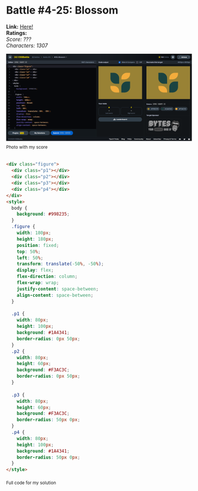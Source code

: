 # Battle #4-25: Blossom

**Link:** [Here!](https://cssbattle.dev/play/25)
<br>
**Ratings:**
<br>
*Score: ???*
<br>
*Characters: 1307*

![25-blossom](/battles/4/25-blossom/25-blossom-solution.png)
<sub>Photo with my score</sub>
<br>
<br>

```html
<div class="figure">
  <div class="p1"></div>
  <div class="p2"></div>
  <div class="p3"></div>
  <div class="p4"></div>
</div>
<style>
  body {
    background: #998235;
  }
  .figure {
    width: 180px;
    height: 180px;
    position: fixed;
    top: 50%;
    left: 50%;
    transform: translate(-50%, -50%);
    display: flex;
    flex-direction: column;
    flex-wrap: wrap;
    justify-content: space-between;
    align-content: space-between;
  }

  .p1 {
    width: 80px;
    height: 100px;
    background: #1A4341;
    border-radius: 0px 50px;
  }
  .p2 {
    width: 80px;
    height: 60px;
    background: #F3AC3C;
    border-radius: 0px 50px;
  }

  .p3 {
    width: 80px;
    height: 60px;
    background: #F3AC3C;
    border-radius: 50px 0px;
  }
  .p4 {
    width: 80px;
    height: 100px;
    background: #1A4341;
    border-radius: 50px 0px;
  }
</style>
```
<sub>Full code for my solution</sub>
